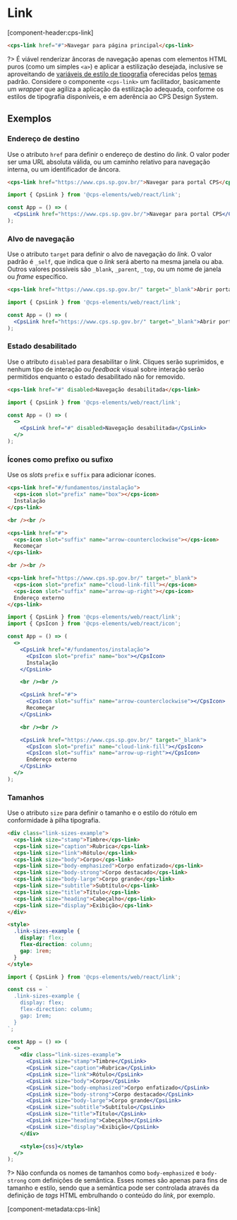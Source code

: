 # Link

[component-header:cps-link]

```html preview
<cps-link href="#">Navegar para página principal</cps-link>
```

?> É viável renderizar âncoras de navegação apenas com elementos HTML puros (como um simples `<a>`) e aplicar a estilização desejada, inclusive se aproveitando de [variáveis de estilo de tipografia](/variáveis-de-estilo/tipografia.md) oferecidas pelos [temas](/fundamentos/temas.md) padrão. Considere o componente `<cps-link>` um facilitador, basicamente um _wrapper_ que agiliza a aplicação da estilização adequada, conforme os estilos de tipografia disponíveis, e em aderência ao CPS Design System.

## Exemplos

### Endereço de destino

Use o atributo `href` para definir o endereço de destino do _link_. O valor poder ser uma URL absoluta válida, ou um caminho relativo para navegação interna, ou um identificador de âncora.

```html preview
<cps-link href="https://www.cps.sp.gov.br/">Navegar para portal CPS</cps-link>
```

```jsx react
import { CpsLink } from '@cps-elements/web/react/link';

const App = () => (
  <CpsLink href="https://www.cps.sp.gov.br/">Navegar para portal CPS</CpsLink>
);
```

### Alvo de navegação

Use o atributo `target` para definir o alvo de navegação do _link_. O valor padrão é `_self`, que indica que o _link_ será aberto na mesma janela ou aba. Outros valores possíveis são `_blank`, `_parent`, `_top`, ou um nome de janela ou _frame_ específico.

```html preview
<cps-link href="https://www.cps.sp.gov.br/" target="_blank">Abrir portal CPS em nova aba</cps-link>
```

```jsx react
import { CpsLink } from '@cps-elements/web/react/link';

const App = () => (
  <CpsLink href="https://www.cps.sp.gov.br/" target="_blank">Abrir portal CPS em nova aba</CpsLink>
);
```

### Estado desabilitado

Use o atributo `disabled` para desabilitar o _link_. Cliques serão suprimidos, e nenhum tipo de interação ou _feedback_ visual sobre interação serão permitidos enquanto o estado desabilitado não for removido.

```html preview
<cps-link href="#" disabled>Navegação desabilitada</cps-link>
```

```jsx react
import { CpsLink } from '@cps-elements/web/react/link';

const App = () => (
  <>
    <CpsLink href="#" disabled>Navegação desabilitada</CpsLink>
  </>
);
```

### Ícones como prefixo ou sufixo

Use os _slots_ `prefix` e `suffix` para adicionar ícones.

```html preview
<cps-link href="#/fundamentos/instalação">
  <cps-icon slot="prefix" name="box"></cps-icon>
  Instalação
</cps-link>

<br /><br />

<cps-link href="#">
  <cps-icon slot="suffix" name="arrow-counterclockwise"></cps-icon>
  Recomeçar
</cps-link>

<br /><br />

<cps-link href="https://www.cps.sp.gov.br/" target="_blank">
  <cps-icon slot="prefix" name="cloud-link-fill"></cps-icon>
  <cps-icon slot="suffix" name="arrow-up-right"></cps-icon>
  Endereço externo
</cps-link>
```

```jsx react
import { CpsLink } from '@cps-elements/web/react/link';
import { CpsIcon } from '@cps-elements/web/react/icon';

const App = () => (
  <>
    <CpsLink href="#/fundamentos/instalação">
      <CpsIcon slot="prefix" name="box"></CpsIcon>
      Instalação
    </CpsLink>

    <br /><br />

    <CpsLink href="#">
      <CpsIcon slot="suffix" name="arrow-counterclockwise"></CpsIcon>
      Recomeçar
    </CpsLink>

    <br /><br />

    <CpsLink href="https://www.cps.sp.gov.br/" target="_blank">
      <CpsIcon slot="prefix" name="cloud-link-fill"></CpsIcon>
      <CpsIcon slot="suffix" name="arrow-up-right"></CpsIcon>
      Endereço externo
    </CpsLink>
  </>
);
```

### Tamanhos

Use o atributo `size` para definir o tamanho e o estilo do rótulo em conformidade à pilha tipografia.

```html preview
<div class="link-sizes-example">
  <cps-link size="stamp">Timbre</cps-link>
  <cps-link size="caption">Rubrica</cps-link>
  <cps-link size="link">Rótulo</cps-link>
  <cps-link size="body">Corpo</cps-link>
  <cps-link size="body-emphasized">Corpo enfatizado</cps-link>
  <cps-link size="body-strong">Corpo destacado</cps-link>
  <cps-link size="body-large">Corpo grande</cps-link>
  <cps-link size="subtitle">Subtítulo</cps-link>
  <cps-link size="title">Título</cps-link>
  <cps-link size="heading">Cabeçalho</cps-link>
  <cps-link size="display">Exibição</cps-link>
</div>

<style>
  .link-sizes-example {
    display: flex;
    flex-direction: column;
    gap: 1rem;
  }
</style>
```

```jsx react
import { CpsLink } from '@cps-elements/web/react/link';

const css = `
  .link-sizes-example {
    display: flex;
    flex-direction: column;
    gap: 1rem;
  }
`;

const App = () => (
  <>
    <div class="link-sizes-example">
      <CpsLink size="stamp">Timbre</CpsLink>
      <CpsLink size="caption">Rubrica</CpsLink>
      <CpsLink size="link">Rótulo</CpsLink>
      <CpsLink size="body">Corpo</CpsLink>
      <CpsLink size="body-emphasized">Corpo enfatizado</CpsLink>
      <CpsLink size="body-strong">Corpo destacado</CpsLink>
      <CpsLink size="body-large">Corpo grande</CpsLink>
      <CpsLink size="subtitle">Subtítulo</CpsLink>
      <CpsLink size="title">Título</CpsLink>
      <CpsLink size="heading">Cabeçalho</CpsLink>
      <CpsLink size="display">Exibição</CpsLink>
    </div>

    <style>{css}</style>
  </>
);
```

?> Não confunda os nomes de tamanhos como `body-emphasized` e `body-strong` com definições de semântica. Esses nomes são apenas para fins de tamanho e estilo, sendo que a semântica pode ser controlada através da definição de _tags_ HTML embrulhando o conteúdo do _link_, por exemplo.

[component-metadata:cps-link]
